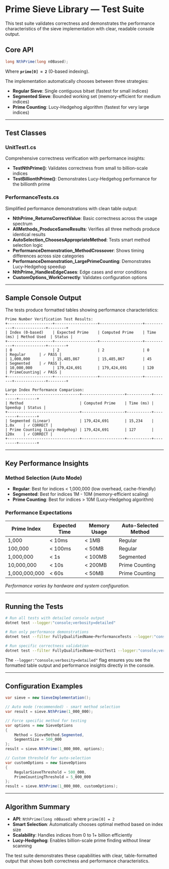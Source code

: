 # Prime Sieve Library — Test Suite

This test suite validates correctness and demonstrates the performance characteristics of the sieve implementation with clear, readable console output.

## Core API

```csharp
long NthPrime(long n0Based);
```

Where **`prime[0] = 2`** (0-based indexing).

The implementation automatically chooses between three strategies:
- **Regular Sieve**: Single contiguous bitset (fastest for small indices)
- **Segmented Sieve**: Bounded working set (memory-efficient for medium indices)
- **Prime Counting**: Lucy-Hedgehog algorithm (fastest for very large indices)

---

## Test Classes

### UnitTest1.cs
Comprehensive correctness verification with performance insights:
- **TestNthPrime()**: Validates correctness from small to billion-scale indices
- **TestBillionthPrime()**: Demonstrates Lucy-Hedgehog performance for the billionth prime

### PerformanceTests.cs
Simplified performance demonstrations with clean table output:
- **NthPrime_ReturnsCorrectValue**: Basic correctness across the usage spectrum
- **AllMethods_ProduceSameResults**: Verifies all three methods produce identical results
- **AutoSelection_ChoosesAppropriateMethod**: Tests smart method selection logic
- **PerformanceDemonstration_MethodCrossover**: Shows timing differences across size categories
- **PerformanceDemonstration_LargePrimeCounting**: Demonstrates Lucy-Hedgehog speedup
- **NthPrime_HandlesEdgeCases**: Edge cases and error conditions
- **CustomOptions_WorkCorrectly**: Validates configuration options

---

## Sample Console Output

The tests produce formatted tables showing performance characteristics:

```
Prime Number Verification Test Results:
+--------------------+-------------------+-------------------+-----------+--------------+--------+
| Index (0-based)    | Expected Prime    | Computed Prime    | Time (ms) | Method Used  | Status |
+--------------------+-------------------+-------------------+-----------+--------------+--------+
| 0                  | 2                 | 2                 | 0         | Regular      | ✓ PASS |
| 1,000,000          | 15,485,867        | 15,485,867        | 45        | Segmented    | ✓ PASS |
| 10,000,000         | 179,424,691       | 179,424,691       | 120       | PrimeCounting| ✓ PASS |
+--------------------+-------------------+-------------------+-----------+--------------+--------+

Large Index Performance Comparison:
+--------------------------------+-------------------+-----------+---------+--------+
| Method                         | Computed Prime    | Time (ms) | Speedup | Status |
+--------------------------------+-------------------+-----------+---------+--------+
| Segmented (Linear)             | 179,424,691       | 15,234    | 1.0x    | ✓ CORRECT |
| Prime Counting (Lucy-Hedgehog) | 179,424,691       | 127       | 120x    | ✓ CORRECT |
+--------------------------------+-------------------+-----------+---------+--------+
```

---

## Key Performance Insights

### Method Selection (Auto Mode)
- **Regular**: Best for indices < 1,000,000 (low overhead, cache-friendly)
- **Segmented**: Best for indices 1M - 10M (memory-efficient scaling)
- **Prime Counting**: Best for indices > 10M (Lucy-Hedgehog algorithm)

### Performance Expectations

| Prime Index | Expected Time | Memory Usage | Auto-Selected Method |
|-------------|---------------|--------------|---------------------|
| 1,000       | < 10ms        | < 1MB        | Regular             |
| 100,000     | < 100ms       | < 50MB       | Regular             |
| 1,000,000   | < 1s          | < 100MB      | Segmented           |
| 10,000,000  | < 10s         | < 200MB      | Prime Counting      |
| 1,000,000,000 | < 60s       | < 50MB       | Prime Counting      |

*Performance varies by hardware and system configuration.*

---

## Running the Tests

```bash
# Run all tests with detailed console output
dotnet test --logger:"console;verbosity=detailed"

# Run only performance demonstrations
dotnet test --filter FullyQualifiedName~PerformanceTests --logger:"console;verbosity=detailed"

# Run specific correctness validation
dotnet test --filter FullyQualifiedName~UnitTest1 --logger:"console;verbosity=detailed"
```

The `--logger:"console;verbosity=detailed"` flag ensures you see the formatted table output and performance insights directly in the console.

---

## Configuration Examples

```csharp
var sieve = new SieveImplementation();

// Auto mode (recommended) - smart method selection
var result = sieve.NthPrime(1_000_000);

// Force specific method for testing
var options = new SieveOptions
{
    Method = SieveMethod.Segmented,
    SegmentSize = 500_000
};
result = sieve.NthPrime(1_000_000, options);

// Custom threshold for auto-selection
var customOptions = new SieveOptions
{
    RegularSieveThreshold = 500_000,
    PrimeCountingThreshold = 5_000_000
};
result = sieve.NthPrime(1_000_000, customOptions);
```

---

## Algorithm Summary

- **API**: `NthPrime(long n0Based)` where `prime[0] = 2`
- **Smart Selection**: Automatically chooses optimal method based on index size
- **Scalability**: Handles indices from 0 to 1+ billion efficiently
- **Lucy-Hedgehog**: Enables billion-scale prime finding without linear scanning

The test suite demonstrates these capabilities with clear, table-formatted output that shows both correctness and performance characteristics.